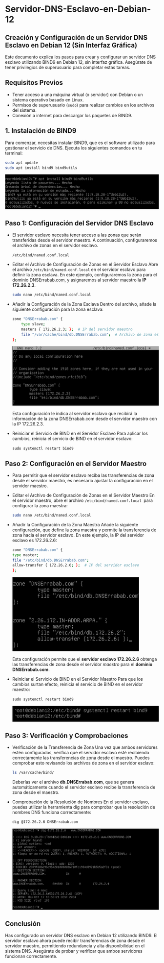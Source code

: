 # Servidor-DNS-Esclavo-en-Debian-12

## Creación y Configuración de un Servidor DNS Esclavo en Debian 12 (Sin Interfaz Gráfica)
Este documento explica los pasos para crear y configurar un servidor DNS esclavo utilizando BIND9 en Debian 12, sin interfaz gráfica. Asegúrate de tener privilegios de superusuario para completar estas tareas.

## Requisitos Previos

- Tener acceso a una máquina virtual (o servidor) con Debian o un sistema operativo basado en Linux.
- Permisos de superusuario (`sudo`) para realizar cambios en los archivos del sistema.
- Conexión a internet para descargar los paquetes de BIND9.

## 1. Instalación de BIND9

Para comenzar, necesitas instalar BIND9, que es el software utilizado para gestionar el servicio de DNS. Ejecuta los siguientes comandos en tu terminal:

```bash
sudo apt update
sudo apt install bind9 bind9utils 
```
![DNS](/img/DNS1.png)

## Paso 1: Configuración del Servidor DNS Esclavo
* El servidor esclavo necesita tener acceso a las zonas que serán transferidas desde el servidor maestro. A continuación, configuraremos el archivo de zonas en el servidor esclavo.

    `/etc/bind/named.conf.local`

* Editar el Archivo de Configuración de Zonas en el Servidor Esclavo
    Abre el archivo `/etc/bind/named.conf.local` en el servidor esclavo para definir la zona esclava. En este ejemplo, configuraremos la zona para el dominio DNSErrabab.com, y asignaremos al servidor maestro la **IP 172.26.2.3**.

    ```bash
    sudo nano /etc/bind/named.conf.local
    ```
* Añadir la Configuración de la Zona Esclava
    Dentro del archivo, añade la siguiente configuración para la zona esclava:

    ```bash
    zone "DNSErrabab.com" {
        type slave;
        masters { 172.26.2.3; };  # IP del servidor maestro
        file "/var/cache/bind/db.DNSErrabab.com";  # Archivo de zona esclava
    };
    ```
    ![DNS](/img/DNS2.png)

    Esta configuración le indica al servidor esclavo que recibirá la información de la zona DNSErrabab.com desde el servidor maestro con la IP 172.26.2.3.
* Reiniciar el Servicio de BIND en el Servidor Esclavo
    Para aplicar los cambios, reinicia el servicio de BIND en el servidor esclavo:

    `sudo systemctl restart bind9`

## Paso 2: Configuración en el Servidor Maestro
* Para permitir que el servidor esclavo reciba las transferencias de zona desde el servidor maestro, es necesario ajustar la configuración en el servidor maestro.

* Editar el Archivo de Configuración de Zonas en el Servidor Maestro
    En el servidor maestro, abre el archivo `/etc/bind/named.conf.local `para configurar la zona maestra:
    ```bash
    sudo nano /etc/bind/named.conf.local
    ```
* Añadir la Configuración de la Zona Maestra
    Añade la siguiente configuración, que define la zona maestra y permite la transferencia de zona hacia el servidor esclavo. En este ejemplo, la IP del servidor esclavo es 172.26.2.6:

    ```bash
    zone "DNSErrabab.com" {
    type master;
    file "/etc/bind/db.DNSErrabab.com";
    allow-transfer { 172.26.2.6; };  # IP del servidor esclavo
    };
    ```
    ![DNS](/img/DNS3.png)

    Esta configuración permite que el **servidor esclavo 172.26.2.6** obtenga las transferencias de zona desde el servidor *maestro* para el **dominio DNSErrabab.com**.
* Reiniciar el Servicio de BIND en el Servidor Maestro
    Para que los cambios surtan efecto, reinicia el servicio de BIND en el servidor maestro:

    `sudo systemctl restart bind9`

    ![DNS](/img/DNS4.png)

## Paso 3: Verificación y Comprobaciones
* Verificación de la Transferencia de Zona
    Una vez que ambos servidores estén configurados, verifica que el servidor esclavo esté recibiendo correctamente las transferencias de zona desde el maestro. Puedes comprobar esto revisando los archivos de zona en el servidor esclavo:

    ```bash
    ls /var/cache/bind/
    ```
    Deberías ver el archivo **db.DNSErrabab.com**, que se genera automáticamente cuando el servidor esclavo recibe la transferencia de zona desde el maestro.

* Comprobación de la Resolución de Nombres
    En el servidor esclavo, puedes utilizar la herramienta dig para comprobar que la resolución de nombres DNS funciona correctamente:

    ```bash
    dig @172.26.2.6 DNSErrabab.com
    ```

    ![DNS](/img/DNS5.png)

## Conclusión
Has configurado un servidor DNS esclavo en Debian 12 utilizando BIND9. El servidor esclavo ahora puede recibir transferencias de zona desde el servidor maestro, permitiendo redundancia y alta disponibilidad en el sistema DNS. Asegúrate de probar y verificar que ambos servidores funcionan correctamente.







